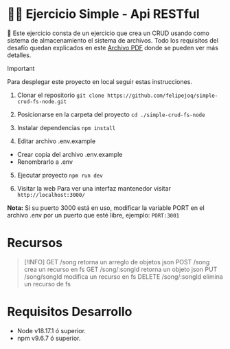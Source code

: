# 👨‍💻 Ejercicio Simple - Api RESTful

🚀 Este ejercicio consta de un ejercicio que crea un CRUD usando como sistema de almacenamiento el sistema de archivos. Todo los requisitos del desafío quedan explicados en este [Archivo PDF](./desafio-explain.pdf) donde se pueden ver más detalles.

> [!IMPORTANT]
> Para desplegar este proyecto en local seguir estas instrucciones.
> 1. Clonar el repositorio
> ```git clone https://github.com/felipejoq/simple-crud-fs-node.git```
>
> 2. Posicionarse en la carpeta del proyecto
> ```cd ./simple-crud-fs-node```
>
> 3. Instalar dependencias
> ```npm install```
>
> 4. Editar archivo .env.example
>
> - Crear copia del archivo .env.example
> - Renombrarlo a .env
>
> 5. Ejecutar proyecto
> ```npm run dev```
>
> 6. Visitar la web
> Para ver una interfaz mantenedor visitar ```http://localhost:3000/```
>
> __Nota:__ Si su puerto 3000 está en uso, modificar la variable PORT en el archivo .env por un puerto que esté libre, ejemplo: ```PORT:3001```
>

# Recursos

> [!INFO]
> GET /song retorna un arreglo de objetos json
> POST /song crea un recurso en fs
> GET /song/:songId retorna un objeto json
> PUT /song/songId modifica un recurso en fs
> DELETE /song/:songId elimina un recurso de fs
>

# Requisitos Desarrollo

- Node v18.17.1 ó superior.
- npm v9.6.7 ó superior.
